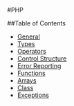 #PHP

##Table of Contents

- [General](general.md)
- [Types](types.md)
- [Operators](operators.md)
- [Control Structure](controlstructures.md)
- [Error Reporting](errorreporting.md)
- [Functions](functions.md)
- [Arrays](arrays.md)
- [Class](class.md)
- [Exceptions](exceptions.md)
